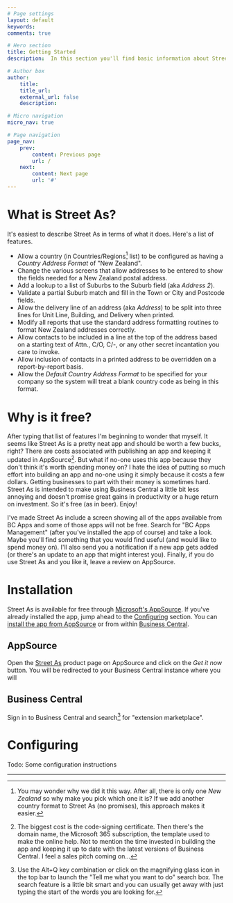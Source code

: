 ```yaml
---
# Page settings
layout: default
keywords:
comments: true

# Hero section
title: Getting Started
description:  In this section you'll find basic information about Street As and how to install it and use it properly. If you're a first time user, you should read this Getting Started section first.

# Author box
author:
    title: 
    title_url: 
    external_url: false
    description: 

# Micro navigation
micro_nav: true

# Page navigation
page_nav:
    prev:
        content: Previous page
        url: /
    next:
        content: Next page
        url: '#'
---
```


# What is Street As?

It's easiest to describe Street As in terms of what it does. Here's a list of features.

- Allow a country (in Countries/Regions[^1] list) to be configured as having a _Country Address Format_ of "New Zealand".
- Change the various screens that allow addresses to be entered to show the fields needed for a New Zealand postal address.
- Add a lookup to a list of Suburbs to the Suburb field (aka _Address 2_).
- Validate a partial Suburb match and fill in the Town or City and Postcode fields.
- Allow the delivery line of an address (aka _Address_) to be split into three lines for Unit Line, Building, and Delivery when printed.
- Modify all reports that use the standard address formatting routines to format New Zealand addresses correctly.
- Allow contacts to be included in a line at the top of the address based on a starting text of Attn., C/O, C/-, or any other secret incantation you care to invoke.
- Allow inclusion of contacts in a printed address to be overridden on a report-by-report basis.
- Allow the _Default Country Address Format_ to be specified for your company so the system will treat a blank country code as being in this format.

# Why is it free?

After typing that list of features I'm beginning to wonder that myself. It seems like Street As is a pretty neat app and should be worth a few bucks, right? There are costs associated with publishing an app and keeping it updated in AppSource[^3]. But what if no-one uses this app because they don't think it's worth spending money on? I hate the idea of putting so much effort into building an app and no-one using it simply because it costs a few dollars. Getting businesses to part with their money is sometimes hard. Street As is intended to make using Business Central a little bit less annoying and doesn't promise great gains in productivity or a huge return on investment. So it's free (as in beer). Enjoy!

I've made Street As include a screen showing all of the apps available from BC Apps and some of those apps will not be free. Search for "BC Apps Management" (after you've installed the app of course) and take a look. Maybe you'll find something that you would find useful (and would like to spend money on). I'll also send you a notification if a new app gets added (or there's an update to an app that might interest you). Finally, if you do use Street As and you like it, leave a review on AppSource.

# Installation

Street As is available for free through [Microsoft's AppSource](https://appsource.microsoft.com/en-US/marketplace/apps?product=dynamics-365-business-central). If you've already installed the app, jump ahead to the [Configuring](#configuring) section. You can [install the app from AppSource](##appsource) or from within [Business Central](##business-central).

## AppSource

Open the [Street As](#) product page on AppSource and click on the *Get it now* button. You will be redirected to your Business Central instance where you will

## Business Central

Sign in to Business Central and search[^2] for "extension marketplace".  

# Configuring

Todo: Some configuration instructions

---

[^1]: You may wonder why we did it this way. After all, there is only one _New Zealand_ so why make you pick which one it is? If we add another country format to Street As (no promises), this approach makes it easier.
[^2]: Use the Alt+Q key combination or click on the magnifying glass icon in the top bar to launch the "Tell me what you want to do" search box. The search feature is a little bit smart and you can usually get away with just typing the start of the words you are looking for.
[^3]: The biggest cost is the code-signing certificate. Then there's the domain name, the Microsoft 365 subscription, the template used to make the online help. Not to mention the time invested in building the app and keeping it up to date with the latest versions of Business Central. I feel a sales pitch coming on...  